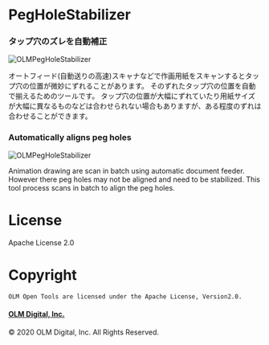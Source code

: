 # PegHoleStabilizer
### タップ穴のズレを自動補正
![OLMPegHoleStabilizer](https://user-images.githubusercontent.com/50665049/74110760-841e1200-4bd2-11ea-83e8-a0af5f0fc635.png)

オートフィード(自動送りの高速)スキャナなどで作画用紙をスキャンするとタップ穴の位置が微妙にずれることがあります。
そのずれたタップ穴の位置を自動で揃えるためのツールです。
タップ穴の位置が大幅にずれていたり用紙サイズが大幅に異なるものなどは合わせられない場合もありますが、ある程度のずれは合わせることができます。

### Automatically aligns peg holes
![OLMPegHoleStabilizer](https://user-images.githubusercontent.com/50665049/74110760-841e1200-4bd2-11ea-83e8-a0af5f0fc635.png)

Animation drawing are scan in batch using automatic document feeder. However there peg holes may not be aligned and need to be stabilized. This tool process scans in batch to align the peg holes.

# License

Apache License 2.0

# Copyright
```
OLM Open Tools are licensed under the Apache License, Version2.0.
```

#### [OLM Digital, Inc.](https://www.olm.co.jp) 
© 2020 OLM Digital, Inc. All Rights Reserved.
